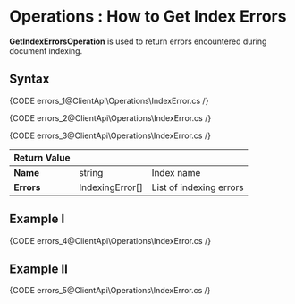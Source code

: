 ﻿# Operations : How to Get Index Errors

**GetIndexErrorsOperation** is used to return errors encountered during document indexing. 

## Syntax

{CODE errors_1@ClientApi\Operations\IndexError.cs /}

{CODE errors_2@ClientApi\Operations\IndexError.cs /}

{CODE errors_3@ClientApi\Operations\IndexError.cs /}

| Return Value | | |
| ------------- | ----- | ---- |
| **Name** | string | Index name |
| **Errors** | IndexingError\[\] | List of indexing errors |

## Example I

{CODE errors_4@ClientApi\Operations\IndexError.cs /}

## Example II

{CODE errors_5@ClientApi\Operations\IndexError.cs /}
